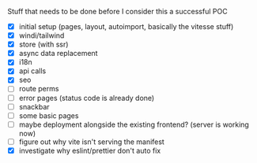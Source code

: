 Stuff that needs to be done before I consider this a successful POC

- [x] initial setup (pages, layout, autoimport, basically the vitesse stuff)
- [x] windi/tailwind
- [x] store (with ssr)
- [x] async data replacement
- [x] i18n
- [x] api calls
- [x] seo
- [ ] route perms
- [ ] error pages (status code is already done)
- [ ] snackbar
- [ ] some basic pages
- [ ] maybe deployment alongside the existing frontend? (server is working now)
- [ ] figure out why vite isn't serving the manifest
- [x] investigate why eslint/prettier don't auto fix

